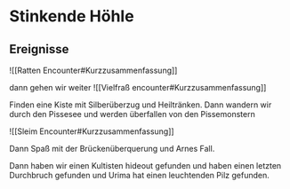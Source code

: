# Stinkende Höhle

## Ereignisse
![[Ratten Encounter#Kurzzusammenfassung]]

dann gehen wir weiter 
![[Vielfraß encounter#Kurzzusammenfassung]]

Finden eine Kiste mit Silberüberzug und Heiltränken.
Dann wandern wir durch den Pissesee und werden überfallen von den Pissemonstern

![[Sleim Encounter#Kurzzusammenfassung]]

Dann Spaß mit der Brückenüberquerung und Arnes Fall.

Dann haben wir einen Kultisten hideout gefunden und haben einen letzten Durchbruch gefunden und Urima hat einen leuchtenden Pilz gefunden.